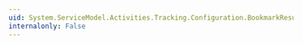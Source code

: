 ```yaml
---
uid: System.ServiceModel.Activities.Tracking.Configuration.BookmarkResumptionQueryElementCollection.#ctor
internalonly: False
---
```

